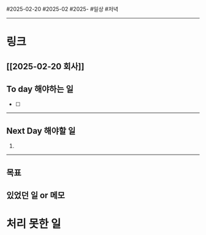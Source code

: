 #2025-02-20 #2025-02 #2025-
#일상 #저녁 

-------
# 링크
[[2025-02-20 회사]]
---
## To day 해야하는 일
- [ ] 

---
## Next Day 해야할 일
1. 

---

## 목표 


## 있었던 일  or 메모


# 처리 못한 일
